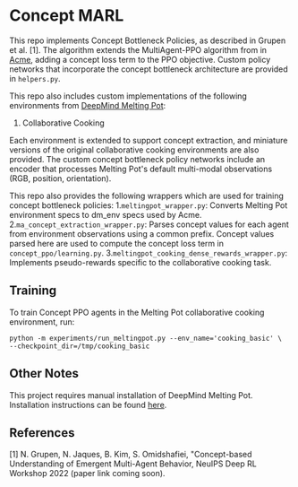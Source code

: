 # Concept MARL
This repo implements Concept Bottleneck Policies, as described in
Grupen et al. [1]. The algorithm extends the MultiAgent-PPO algorithm from
in [Acme](https://github.com/deepmind/acme), adding a concept loss term
to the PPO objective. Custom policy networks that incorporate the concept
bottleneck architecture are provided in `helpers.py`.

This repo also includes custom implementations of the following environments
from [DeepMind Melting Pot](https://github.com/deepmind/meltingpot):
1. Collaborative Cooking

Each environment is extended to support concept extraction, and miniature
versions of the original collaborative cooking environments are also provided.
The custom concept bottleneck policy networks include an encoder that processes
Melting Pot's default multi-modal observations (RGB, position, orientation).

This repo also provides the following wrappers which are used for training
concept bottleneck policies:
1.`meltingpot_wrapper.py`: Converts Melting Pot environment specs to dm_env
specs used by Acme.
2.`ma_concept_extraction_wrapper.py`: Parses concept values for each agent from
environment observations using a common prefix. Concept values parsed here are
used to compute the concept loss term in `concept_ppo/learning.py`.
3.`meltingpot_cooking_dense_rewards_wrapper.py`: Implements pseudo-rewards
specific to the collaborative cooking task.

## Training
To train Concept PPO agents in the Melting Pot collaborative cooking environment, run:
```
python -m experiments/run_meltingpot.py --env_name='cooking_basic' \
--checkpoint_dir=/tmp/cooking_basic
```

## Other Notes
This project requires manual installation of DeepMind Melting Pot. Installation
instructions can be found [here](https://github.com/deepmind/meltingpot).

## References
[1] N. Grupen, N. Jaques, B. Kim, S. Omidshafiei, "Concept-based Understanding of
Emergent Multi-Agent Behavior, NeuIPS Deep RL Workshop 2022 (paper link coming soon).
